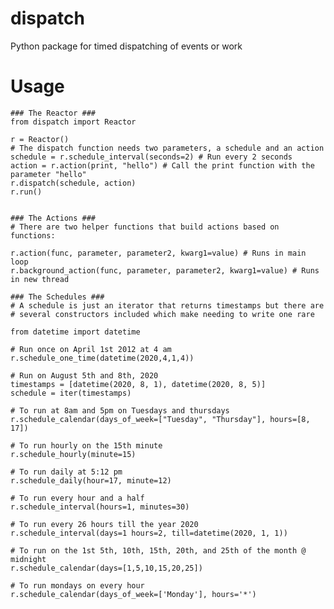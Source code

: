 # dispatch
Python package for timed dispatching of events or work

# Usage

	### The Reactor ###
	from dispatch import Reactor

	r = Reactor()
	# The dispatch function needs two parameters, a schedule and an action
	schedule = r.schedule_interval(seconds=2) # Run every 2 seconds
	action = r.action(print, "hello") # Call the print function with the parameter "hello"
	r.dispatch(schedule, action)
	r.run()
	

	### The Actions ###
	# There are two helper functions that build actions based on functions:
	
	r.action(func, parameter, parameter2, kwarg1=value) # Runs in main loop
	r.background_action(func, parameter, parameter2, kwarg1=value) # Runs in new thread

	### The Schedules ###
	# A schedule is just an iterator that returns timestamps but there are 
	# several constructors included which make needing to write one rare

	from datetime import datetime

	# Run once on April 1st 2012 at 4 am
	r.schedule_one_time(datetime(2020,4,1,4)) 

	# Run on August 5th and 8th, 2020 
	timestamps = [datetime(2020, 8, 1), datetime(2020, 8, 5)]
	schedule = iter(timestamps) 

	# To run at 8am and 5pm on Tuesdays and thursdays
	r.schedule_calendar(days_of_week=["Tuesday", "Thursday"], hours=[8, 17])

	# To run hourly on the 15th minute
	r.schedule_hourly(minute=15)

	# To run daily at 5:12 pm 
	r.schedule_daily(hour=17, minute=12)

	# To run every hour and a half
	r.schedule_interval(hours=1, minutes=30)

	# To run every 26 hours till the year 2020 
	r.schedule_interval(days=1 hours=2, till=datetime(2020, 1, 1))

	# To run on the 1st 5th, 10th, 15th, 20th, and 25th of the month @ midnight
	r.schedule_calendar(days=[1,5,10,15,20,25])

	# To run mondays on every hour 
	r.schedule_calendar(days_of_week=['Monday'], hours='*')
